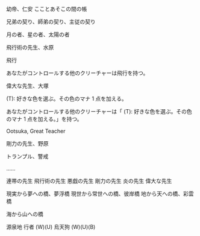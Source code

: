 幼帝、仁安
こことあそこの間の帳


兄弟の契り、師弟の契り、主従の契り

月の者、星の者、太陽の者


飛行術の先生、水原

飛行

あなたがコントロールする他のクリーチャーは飛行を持つ。


偉大な先生、大塚

(T): 好きな色を選ぶ。その色のマナ 1 点を加える。

あなたがコントロールする他のクリーチャーは「 (T): 好きな色を選ぶ。その色のマナ 1 点を加える。」を持つ。

Ootsuka, Great Teacher


剛力の先生、野原

トランプル、警戒

……


連帯の先生
飛行術の先生
悪戯の先生
剛力の先生
炎の先生
偉大な先生


現実から夢への橋、夢浮橋
現世から常世への橋、彼岸橋
地から天への橋、彩雲橋


海から山への橋

源泉地
行者 (W)(U)
烏天狗 (W)(U)(B)
